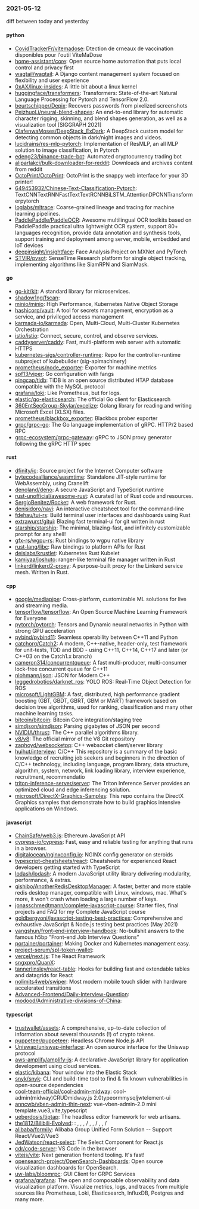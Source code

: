 ### 2021-05-12
diff between today and yesterday

#### python
* [CovidTrackerFr/vitemadose](https://github.com/CovidTrackerFr/vitemadose): Dtection de crneaux de vaccination disponibles pour l'outil ViteMaDose
* [home-assistant/core](https://github.com/home-assistant/core):  Open source home automation that puts local control and privacy first
* [wagtail/wagtail](https://github.com/wagtail/wagtail): A Django content management system focused on flexibility and user experience
* [0xAX/linux-insides](https://github.com/0xAX/linux-insides): A little bit about a linux kernel
* [huggingface/transformers](https://github.com/huggingface/transformers): Transformers: State-of-the-art Natural Language Processing for Pytorch and TensorFlow 2.0.
* [beurtschipper/Depix](https://github.com/beurtschipper/Depix): Recovers passwords from pixelized screenshots
* [PeizhuoLi/neural-blend-shapes](https://github.com/PeizhuoLi/neural-blend-shapes): An end-to-end library for automatic character rigging, skinning, and blend shapes generation, as well as a visualization tool [SIGGRAPH 2021]
* [OlafenwaMoses/DeepStack_ExDark](https://github.com/OlafenwaMoses/DeepStack_ExDark): A DeepStack custom model for detecting common objects in dark/night images and videos.
* [lucidrains/res-mlp-pytorch](https://github.com/lucidrains/res-mlp-pytorch): Implementation of ResMLP, an all MLP solution to image classification, in Pytorch
* [edeng23/binance-trade-bot](https://github.com/edeng23/binance-trade-bot): Automated cryptocurrency trading bot
* [aliparlakci/bulk-downloader-for-reddit](https://github.com/aliparlakci/bulk-downloader-for-reddit): Downloads and archives content from reddit
* [OctoPrint/OctoPrint](https://github.com/OctoPrint/OctoPrint): OctoPrint is the snappy web interface for your 3D printer!
* [649453932/Chinese-Text-Classification-Pytorch](https://github.com/649453932/Chinese-Text-Classification-Pytorch): TextCNNTextRNNFastTextTextRCNNBiLSTM_AttentionDPCNNTransformerpytorch
* [loglabs/mltrace](https://github.com/loglabs/mltrace): Coarse-grained lineage and tracing for machine learning pipelines.
* [PaddlePaddle/PaddleOCR](https://github.com/PaddlePaddle/PaddleOCR): Awesome multilingual OCR toolkits based on PaddlePaddle practical ultra lightweight OCR system, support 80+ languages recognition, provide data annotation and synthesis tools, support training and deployment among server, mobile, embedded and IoT devices
* [deepinsight/insightface](https://github.com/deepinsight/insightface): Face Analysis Project on MXNet and PyTorch
* [STVIR/pysot](https://github.com/STVIR/pysot): SenseTime Research platform for single object tracking, implementing algorithms like SiamRPN and SiamMask.

#### go
* [go-kit/kit](https://github.com/go-kit/kit): A standard library for microservices.
* [shadow1ng/fscan](https://github.com/shadow1ng/fscan): 
* [minio/minio](https://github.com/minio/minio): High Performance, Kubernetes Native Object Storage
* [hashicorp/vault](https://github.com/hashicorp/vault): A tool for secrets management, encryption as a service, and privileged access management
* [karmada-io/karmada](https://github.com/karmada-io/karmada): Open, Multi-Cloud, Multi-Cluster Kubernetes Orchestration
* [istio/istio](https://github.com/istio/istio): Connect, secure, control, and observe services.
* [caddyserver/caddy](https://github.com/caddyserver/caddy): Fast, multi-platform web server with automatic HTTPS
* [kubernetes-sigs/controller-runtime](https://github.com/kubernetes-sigs/controller-runtime): Repo for the controller-runtime subproject of kubebuilder (sig-apimachinery)
* [prometheus/node_exporter](https://github.com/prometheus/node_exporter): Exporter for machine metrics
* [spf13/viper](https://github.com/spf13/viper): Go configuration with fangs
* [pingcap/tidb](https://github.com/pingcap/tidb): TiDB is an open source distributed HTAP database compatible with the MySQL protocol
* [grafana/loki](https://github.com/grafana/loki): Like Prometheus, but for logs.
* [elastic/go-elasticsearch](https://github.com/elastic/go-elasticsearch): The official Go client for Elasticsearch
* [360EntSecGroup-Skylar/excelize](https://github.com/360EntSecGroup-Skylar/excelize): Golang library for reading and writing Microsoft Excel (XLSX) files.
* [prometheus/blackbox_exporter](https://github.com/prometheus/blackbox_exporter): Blackbox prober exporter
* [grpc/grpc-go](https://github.com/grpc/grpc-go): The Go language implementation of gRPC. HTTP/2 based RPC
* [grpc-ecosystem/grpc-gateway](https://github.com/grpc-ecosystem/grpc-gateway): gRPC to JSON proxy generator following the gRPC HTTP spec

#### rust
* [dfinity/ic](https://github.com/dfinity/ic): Source project for the Internet Computer software
* [bytecodealliance/wasmtime](https://github.com/bytecodealliance/wasmtime): Standalone JIT-style runtime for WebAssembly, using Cranelift
* [denoland/deno](https://github.com/denoland/deno): A secure JavaScript and TypeScript runtime
* [rust-unofficial/awesome-rust](https://github.com/rust-unofficial/awesome-rust): A curated list of Rust code and resources.
* [SergioBenitez/Rocket](https://github.com/SergioBenitez/Rocket): A web framework for Rust.
* [denisidoro/navi](https://github.com/denisidoro/navi): An interactive cheatsheet tool for the command-line
* [fdehau/tui-rs](https://github.com/fdehau/tui-rs): Build terminal user interfaces and dashboards using Rust
* [extrawurst/gitui](https://github.com/extrawurst/gitui): Blazing  fast terminal-ui for git written in rust 
* [starship/starship](https://github.com/starship/starship):  The minimal, blazing-fast, and infinitely customizable prompt for any shell!
* [gfx-rs/wgpu-rs](https://github.com/gfx-rs/wgpu-rs): Rust bindings to wgpu native library
* [rust-lang/libc](https://github.com/rust-lang/libc): Raw bindings to platform APIs for Rust
* [deislabs/krustlet](https://github.com/deislabs/krustlet): Kubernetes Rust Kubelet
* [kamiyaa/joshuto](https://github.com/kamiyaa/joshuto): ranger-like terminal file manager written in Rust
* [linkerd/linkerd2-proxy](https://github.com/linkerd/linkerd2-proxy): A purpose-built proxy for the Linkerd service mesh. Written in Rust.

#### cpp
* [google/mediapipe](https://github.com/google/mediapipe): Cross-platform, customizable ML solutions for live and streaming media.
* [tensorflow/tensorflow](https://github.com/tensorflow/tensorflow): An Open Source Machine Learning Framework for Everyone
* [pytorch/pytorch](https://github.com/pytorch/pytorch): Tensors and Dynamic neural networks in Python with strong GPU acceleration
* [pybind/pybind11](https://github.com/pybind/pybind11): Seamless operability between C++11 and Python
* [catchorg/Catch2](https://github.com/catchorg/Catch2): A modern, C++-native, header-only, test framework for unit-tests, TDD and BDD - using C++11, C++14, C++17 and later (or C++03 on the Catch1.x branch)
* [cameron314/concurrentqueue](https://github.com/cameron314/concurrentqueue): A fast multi-producer, multi-consumer lock-free concurrent queue for C++11
* [nlohmann/json](https://github.com/nlohmann/json): JSON for Modern C++
* [leggedrobotics/darknet_ros](https://github.com/leggedrobotics/darknet_ros): YOLO ROS: Real-Time Object Detection for ROS
* [microsoft/LightGBM](https://github.com/microsoft/LightGBM): A fast, distributed, high performance gradient boosting (GBT, GBDT, GBRT, GBM or MART) framework based on decision tree algorithms, used for ranking, classification and many other machine learning tasks.
* [bitcoin/bitcoin](https://github.com/bitcoin/bitcoin): Bitcoin Core integration/staging tree
* [simdjson/simdjson](https://github.com/simdjson/simdjson): Parsing gigabytes of JSON per second
* [NVIDIA/thrust](https://github.com/NVIDIA/thrust): The C++ parallel algorithms library.
* [v8/v8](https://github.com/v8/v8): The official mirror of the V8 Git repository
* [zaphoyd/websocketpp](https://github.com/zaphoyd/websocketpp): C++ websocket client/server library
* [huihut/interview](https://github.com/huihut/interview):  C/C++ This repository is a summary of the basic knowledge of recruiting job seekers and beginners in the direction of C/C++ technology, including language, program library, data structure, algorithm, system, network, link loading library, interview experience, recruitment, recommendatio
* [triton-inference-server/server](https://github.com/triton-inference-server/server): The Triton Inference Server provides an optimized cloud and edge inferencing solution.
* [microsoft/DirectX-Graphics-Samples](https://github.com/microsoft/DirectX-Graphics-Samples): This repo contains the DirectX Graphics samples that demonstrate how to build graphics intensive applications on Windows.

#### javascript
* [ChainSafe/web3.js](https://github.com/ChainSafe/web3.js): Ethereum JavaScript API
* [cypress-io/cypress](https://github.com/cypress-io/cypress): Fast, easy and reliable testing for anything that runs in a browser.
* [digitalocean/nginxconfig.io](https://github.com/digitalocean/nginxconfig.io):  NGINX config generator on steroids 
* [typescript-cheatsheets/react](https://github.com/typescript-cheatsheets/react): Cheatsheets for experienced React developers getting started with TypeScript
* [lodash/lodash](https://github.com/lodash/lodash): A modern JavaScript utility library delivering modularity, performance, & extras.
* [qishibo/AnotherRedisDesktopManager](https://github.com/qishibo/AnotherRedisDesktopManager): A faster, better and more stable redis desktop manager, compatible with Linux, windows, mac. What's more, it won't crash when loading a large number of keys.
* [jonasschmedtmann/complete-javascript-course](https://github.com/jonasschmedtmann/complete-javascript-course): Starter files, final projects and FAQ for my Complete JavaScript course
* [goldbergyoni/javascript-testing-best-practices](https://github.com/goldbergyoni/javascript-testing-best-practices):   Comprehensive and exhaustive JavaScript & Node.js testing best practices (May 2021)
* [yangshun/front-end-interview-handbook](https://github.com/yangshun/front-end-interview-handbook):  No-bullshit answers to the famous h5bp "Front-end Job Interview Questions"
* [portainer/portainer](https://github.com/portainer/portainer): Making Docker and Kubernetes management easy.
* [project-serum/spl-token-wallet](https://github.com/project-serum/spl-token-wallet): 
* [vercel/next.js](https://github.com/vercel/next.js): The React Framework
* [sngxpro/QuanX](https://github.com/sngxpro/QuanX): 
* [tannerlinsley/react-table](https://github.com/tannerlinsley/react-table):  Hooks for building fast and extendable tables and datagrids for React
* [nolimits4web/swiper](https://github.com/nolimits4web/swiper): Most modern mobile touch slider with hardware accelerated transitions
* [Advanced-Frontend/Daily-Interview-Question](https://github.com/Advanced-Frontend/Daily-Interview-Question): 
* [modood/Administrative-divisions-of-China](https://github.com/modood/Administrative-divisions-of-China):      

#### typescript
* [trustwallet/assets](https://github.com/trustwallet/assets): A comprehensive, up-to-date collection of information about several thousands (!) of crypto tokens.
* [puppeteer/puppeteer](https://github.com/puppeteer/puppeteer): Headless Chrome Node.js API
* [Uniswap/uniswap-interface](https://github.com/Uniswap/uniswap-interface):  An open source interface for the Uniswap protocol
* [aws-amplify/amplify-js](https://github.com/aws-amplify/amplify-js): A declarative JavaScript library for application development using cloud services.
* [elastic/kibana](https://github.com/elastic/kibana): Your window into the Elastic Stack
* [snyk/snyk](https://github.com/snyk/snyk): CLI and build-time tool to find & fix known vulnerabilities in open-source dependencies
* [cool-team-official/cool-admin-midway](https://github.com/cool-team-official/cool-admin-midway): cool-admin(midway)CRUDmidway.js 2.0typeormmysqljwtelement-ui
* [anncwb/vben-admin-thin-next](https://github.com/anncwb/vben-admin-thin-next): vue-vben-admin-2.0 mini template.vue3,vite,typescript
* [ueberdosis/tiptap](https://github.com/ueberdosis/tiptap): The headless editor framework for web artisans.
* [the1812/Bilibili-Evolved](https://github.com/the1812/Bilibili-Evolved): : , , ,  / , ,  / , ,  / 
* [alibaba/formily](https://github.com/alibaba/formily): Alibaba Group Unified Form Solution -- Support React/Vue2/Vue3
* [JedWatson/react-select](https://github.com/JedWatson/react-select): The Select Component for React.js
* [cdr/code-server](https://github.com/cdr/code-server): VS Code in the browser
* [vitejs/vite](https://github.com/vitejs/vite): Next generation frontend tooling. It's fast!
* [opensearch-project/OpenSearch-Dashboards](https://github.com/opensearch-project/OpenSearch-Dashboards): Open source visualization dashboards for OpenSearch.
* [uw-labs/bloomrpc](https://github.com/uw-labs/bloomrpc): GUI Client for GRPC Services
* [grafana/grafana](https://github.com/grafana/grafana): The open and composable observability and data visualization platform. Visualize metrics, logs, and traces from multiple sources like Prometheus, Loki, Elasticsearch, InfluxDB, Postgres and many more.

